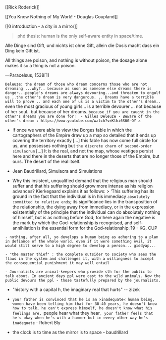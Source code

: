 [[Rick Roderick]]

[[You Know Nothing of My Work! - Douglas Coupland]]

[[0 introduction - a city in a mirror]]

> phd thesis:  human is the only self-aware entity in space/time. 


Alle Dinge sind Gift, und nichts ist ohne Gift, allein die Dosis macht dass ein Ding kein Gift ist.

All things are poison, and nothing is without poison, the dosage alone makes it so a thing is not a poison.

—Paracelsus, 1538[1]


`Deleuze: the dream of those who dream concerns those who are not dreaming ...why?.. because as soon as someone else dreams there is danger...people's dreams are always devouring...and threaten to engulf us ..the other's dream is very dangerous. .. Dreams have a terrible will to prove .. and each one of us is a victim to the other's dream.. `even the most gracious of young girls .. is a terrible devourer ... not because of her soul.. but because of her dreams..`because if you are caught in the other's dreams you are done for!  - Gilles Deleuze - Beware of the other's dream : https://www.youtube.com/watch?v=Klhi6S6G-OY ⚠️`

   - If once we were able to view the Borges fable in which the cartographers of the Empire draw up a map so detailed that it ends up covering the territory exactly [...] this fable has now come full circle for us, and possesses nothing but `the discrete charm of second-order simulacrum` [...] It is the real, and not the map, whose vestiges persist here and there in the deserts that are no longer those of the Empire, but ours. The desert of the real itself. 
   - Jean Baudrillard, Simulacra and Simulations

   - Why this insistent, unqualified demand that the religious man should suffer and that his suffering should grow more intense as his religion advances? Kierkegaard explains it as follows:
    > ‘This suffering has its ground in the fact that the individual is in his immediacy `absolutely committed to relative ends`; its significance lies in the transposition of the relationship, the dying away from immediacy, or in the expression existentially of the principle that the individual can do absolutely nothing of himself, but is as nothing before God; for here again the negative is the mark by which the God-relationship is recognised, and self-annihilation is the essential form for the God-relationship.’19 - KG, CUP

    - nothing, after all, so develops a human being as adhering to a plan in defiance of the whole world. even if it were something evil, it would still serve to a high degree to develop a person... giddyap...
    
    - "the master thief" : the complete outsider to society who sees the flaws in the system and challenges it, with a willingness to accept the consequential punishment it may well entail
    
    - Journalists are animal-keepers who provide sth for the public to talk about. In ancient days ppl were cast to the wild animals. Now the public devours the ppl - those tastefully prepared by the journalists.
        

- "history with a capital h, the imaginary real that hurts" -- zizek

- `your father is convinced that he is an >inadequate< human being, women have been telling him that for 30-40 years, he doesn't know how to talk, he can't express himself, he doesn't know what his feelings are, `people hear what they hear`, your father feels that he's okay when he's with a hammer but in every other way he's inadequate` 
        - Robert Bly

- the clock is to time as the mirror is to space - baudrillard

